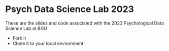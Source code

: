 # Psych Data Science Lab 2023
 These are the slides and code associated with the 2023 Psychological Data Science Lab at BGU
 * Fork it
 * Clone it to your local environment
